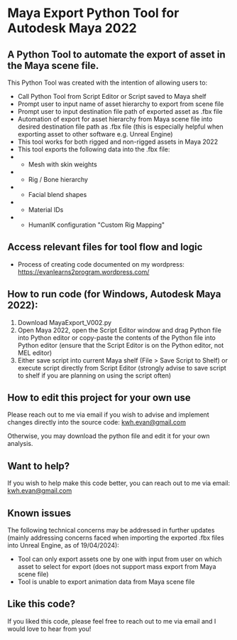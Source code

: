 # Maya Export Python Tool for Autodesk Maya 2022

## A Python Tool to automate the export of asset in the Maya scene file.

This Python Tool was created with the intention of allowing users to:

* Call Python Tool from Script Editor or Script saved to Maya shelf
* Prompt user to input name of asset hierarchy to export from scene file
* Prompt user to input destination file path of exported asset as .fbx file
* Automation of export for asset hierarchy from Maya scene file into desired destination file path as .fbx file (this is especially helpful when exporting asset to other software e.g. Unreal Engine)
* This tool works for both rigged and non-rigged assets in Maya 2022
* This tool exports the following data into the .fbx file:
* - Mesh with skin weights
* - Rig / Bone hierarchy
* - Facial blend shapes
* - Material IDs
* - HumanIK configuration "Custom Rig Mapping"

## Access relevant files for tool flow and logic

* Process of creating code documented on my wordpress: https://evanlearns2program.wordpress.com/

## How to run code (for Windows, Autodesk Maya 2022):

1. Download MayaExport_V002.py
2. Open Maya 2022, open the Script Editor window and drag Python file into Python editor or copy-paste the contents of the Python file into Python editor (ensure that the Script Editor is on the Python editor, not MEL editor)
3. Either save script into current Maya shelf (File > Save Script to Shelf) or execute script directly from Script Editor (strongly advise to save script to shelf if you are planning on using the script often)

## How to edit this project for your own use

Please reach out to me via email if you wish to advise and implement changes directly into the source code: kwh.evan@gmail.com

Otherwise, you may download the python file and edit it for your own analysis.

## Want to help?

If you wish to help make this code better, you can reach out to me via email: kwh.evan@gmail.com

## Known issues

The following technical concerns may be addressed in further updates (mainly addressing concerns faced when importing the exported .fbx files into Unreal Engine, as of 19/04/2024):

* Tool can only export assets one by one with input from user on which asset to select for export (does not support mass export from Maya scene file)
* Tool is unable to export animation data from Maya scene file

## Like this code?

If you liked this code, please feel free to reach out to me via email and I would love to hear from you!